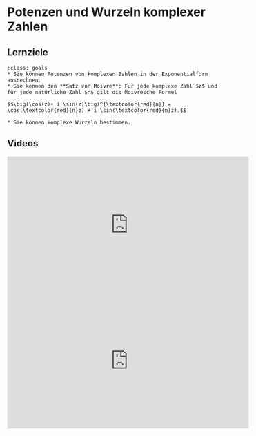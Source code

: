 # Potenzen und Wurzeln komplexer Zahlen

## Lernziele

```{admonition} Lernziele 
:class: goals
* Sie können Potenzen von komplexen Zahlen in der Exponentialform ausrechnen.
* Sie kennen den **Satz von Moivre**: Für jede komplexe Zahl $z$ und für jede natürliche Zahl $n$ gilt die Moivresche Formel 

$$\big(\cos(z)+ i \sin(z)\big)^{\textcolor{red}{n}} = \cos(\textcolor{red}{n}z) + i \sin(\textcolor{red}{n}z).$$

* Sie können komplexe Wurzeln bestimmen.
```

## Videos

<iframe width="560" height="315" src="https://www.youtube.com/embed/G_FRNyHpzrk" title="YouTube video player" frameborder="0" allow="accelerometer; autoplay; clipboard-write; encrypted-media; gyroscope; picture-in-picture" allowfullscreen></iframe>

<iframe width="560" height="315" src="https://www.youtube.com/embed/BKdqTn2iO4s" title="YouTube video player" frameborder="0" allow="accelerometer; autoplay; clipboard-write; encrypted-media; gyroscope; picture-in-picture" allowfullscreen></iframe>